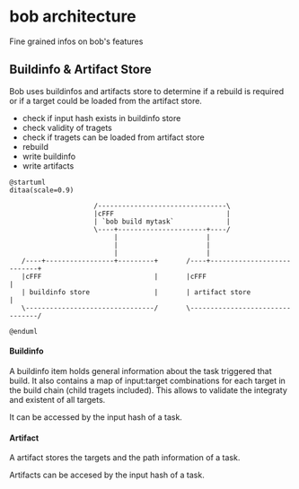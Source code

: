 # bob architecture
Fine grained infos on bob's features


## Buildinfo & Artifact Store
Bob uses buildinfos and artifacts store to determine if a rebuild is required or if a target could be loaded from the artifact store.

* check if input hash exists in buildinfo store
* check validity of tragets
* check if tragets can be loaded from artifact store
* rebuild
* write buildinfo
* write artifacts

```
@startuml
ditaa(scale=0.9)

                     /--------------------------------\     
                     |cFFF                            |     
                     | `bob build mytask`             |       
                     \----+----------------------+----/     
                          |                      |          
                          |                      |          
                          |                      |          
   /----+-----------------+---------+       /----+---------------------------+
   |cFFF                            |       |cFFF                            |
   | buildinfo store                |       | artifact store                 | 
   \--------------------------------/       \--------------------------------/     
                                          
@enduml
```

#### Buildinfo
A buildinfo item holds general information about the task triggered that build. It also contains a map of input:target combinations for each target in the build chain (child tragets included).
This allows to validate the integraty and existent of all targets.

It can be accessed by the input hash of a task.

#### Artifact
A artifact stores the targets and the path information of a task. 

Artifacts can be accesed by the input hash of a task.